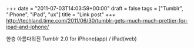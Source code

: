 +++
date = "2011-07-03T14:03:59+00:00"
draft = false
tags = ["Tumblr", "iPhone", "iPad", "ux"]
title = "Link post"
+++
http://techland.time.com/2011/06/30/tumblr-gets-much-much-prettier-for-ipad-and-iphone/



한층 아름다워진 Tumblr 2.0 for iPhone(app) / iPad(web)

